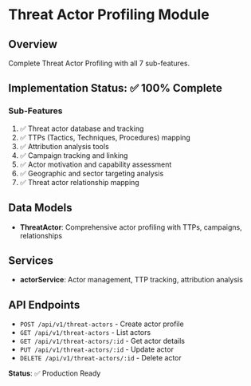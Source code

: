 # Threat Actor Profiling Module

## Overview
Complete Threat Actor Profiling with all 7 sub-features.

## Implementation Status: ✅ 100% Complete

### Sub-Features
1. ✅ Threat actor database and tracking
2. ✅ TTPs (Tactics, Techniques, Procedures) mapping
3. ✅ Attribution analysis tools
4. ✅ Campaign tracking and linking
5. ✅ Actor motivation and capability assessment
6. ✅ Geographic and sector targeting analysis
7. ✅ Threat actor relationship mapping

## Data Models
- **ThreatActor**: Comprehensive actor profiling with TTPs, campaigns, relationships

## Services
- **actorService**: Actor management, TTP tracking, attribution analysis

## API Endpoints
- `POST /api/v1/threat-actors` - Create actor profile
- `GET /api/v1/threat-actors` - List actors
- `GET /api/v1/threat-actors/:id` - Get actor details
- `PUT /api/v1/threat-actors/:id` - Update actor
- `DELETE /api/v1/threat-actors/:id` - Delete actor

**Status**: ✅ Production Ready
